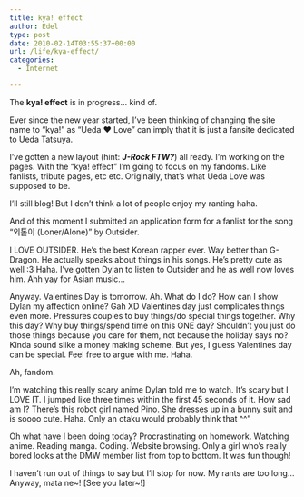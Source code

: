 ```yaml
---
title: kya! effect
author: Edel
type: post
date: 2010-02-14T03:55:37+00:00
url: /life/kya-effect/
categories:
  - Internet

---
```

The **kya! effect** is in progress&#8230; kind of.

Ever since the new year started, I&#8217;ve been thinking of changing the site name to &#8220;kya!&#8221; as &#8220;Ueda ♥ Love&#8221; can imply that it is just a fansite dedicated to Ueda Tatsuya.

I&#8217;ve gotten a new layout (hint: ***J-Rock FTW?***) all ready. I&#8217;m working on the pages. With the &#8220;kya! effect&#8221; I&#8217;m going to focus on my fandoms. Like fanlists, tribute pages, etc etc. Originally, that&#8217;s what Ueda Love was supposed to be.

I&#8217;ll still blog! But I don&#8217;t think a lot of people enjoy my ranting haha.

And of this moment I submitted an application form for a fanlist for the song &#8220;외톨이 (Loner/Alone)&#8221; by Outsider.

I LOVE OUTSIDER. He&#8217;s the best Korean rapper ever. Way better than G-Dragon. He actually speaks about things in his songs. He&#8217;s pretty cute as well :3 Haha. I&#8217;ve gotten Dylan to listen to Outsider and he as well now loves him. Ahh yay for Asian music&#8230;

Anyway. Valentines Day is tomorrow. Ah. What do I do? How can I show Dylan my affection online? Gah XD Valentines day just complicates things even more. Pressures couples to buy things/do special things together. Why this day? Why buy things/spend time on this ONE day? Shouldn&#8217;t you just do those things because you care for them, not because the holiday says no? Kinda sound slike a money making scheme. But yes, I guess Valentines day can be special. Feel free to argue with me. Haha.

Ah, fandom.

I&#8217;m watching this really scary anime Dylan told me to watch. It&#8217;s scary but I LOVE IT. I jumped like three times within the first 45 seconds of it. How sad am I? There&#8217;s this robot girl named Pino. She dresses up in a bunny suit and is soooo cute. Haha. Only an otaku would probably think that ^^&#8221;

Oh what have I been doing today? Procrastinating on homework. Watching anime. Reading manga. Coding. Website browsing. Only a girl who&#8217;s really bored looks at the DMW member list from top to bottom. It was fun though!

I haven&#8217;t run out of things to say but I&#8217;ll stop for now. My rants are too long&#8230; Anyway, mata ne~! [See you later~!]

<ol class="footnote">
</ol>